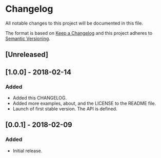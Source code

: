 # Changelog
All notable changes to this project will be documented in this file.

The format is based on [Keep a Changelog](http://keepachangelog.com/en/1.0.0/)
and this project adheres to [Semantic Versioning](http://semver.org/spec/v2.0.0.html).

## [Unreleased]

## [1.0.0] - 2018-02-14
### Added
- Added this CHANGELOG.
- Added more examples, about, and the LICENSE to the README file.
- Launch of first stable version. The API is defined.

## [0.0.1] - 2018-02-09
### Added
- Initial release.